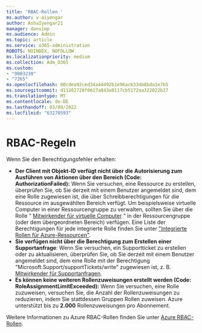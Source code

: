 ```yaml
---
title: 'RBAC-Rollen '
ms.author: v-aiyengar
author: AshaIyengar21
manager: dansimp
ms.audience: Admin
ms.topic: article
ms.service: o365-administration
ROBOTS: NOINDEX, NOFOLLOW
ms.localizationpriority: medium
ms.collection: Adm_O365
ms.custom:
- "9003230"
- "7265"
ms.openlocfilehash: 00cdea92ced34a44492b1e96ac6334b8bda1e7b5
ms.sourcegitcommit: d11262728f0617a843a0117cb5172aa322022b27
ms.translationtype: MT
ms.contentlocale: de-DE
ms.lasthandoff: 03/08/2022
ms.locfileid: "63270593"
---
```

# <a name="rbac-rules"></a>RBAC-Regeln

Wenn Sie den Berechtigungsfehler erhalten: 

- **Der Client mit Objekt-ID verfügt nicht über die Autorisierung zum Ausführen von Aktionen über den Bereich (Code: AuthorizationFailed):** Wenn Sie versuchen, eine Ressource zu erstellen, überprüfen Sie, ob Sie derzeit mit einem Benutzer angemeldet sind, dem eine Rolle zugewiesen ist, die über Schreibberechtigungen für die Ressource im ausgewählten Bereich verfügt. Um beispielsweise virtuelle Computer in einer Ressourcengruppe zu verwalten, sollten Sie über die Rolle " [Mitwirkender für virtuelle Computer](https://docs.microsoft.com/azure/role-based-access-control/built-in-roles?WT.mc_id=Portal-Microsoft_Azure_Support#virtual-machine-contributor) " in der Ressourcengruppe (oder dem übergeordneten Bereich) verfügen. Eine Liste der Berechtigungen für jede integrierte Rolle finden Sie unter ["Integrierte Rollen für Azure-Ressourcen"](https://docs.microsoft.com/azure/role-based-access-control/built-in-roles?WT.mc_id=Portal-Microsoft_Azure_Support).
- **Sie verfügen nicht über die Berechtigung zum Erstellen einer Supportanfrage**: Wenn Sie versuchen, ein Supportticket zu erstellen oder zu aktualisieren, überprüfen Sie, ob Sie derzeit mit einem Benutzer angemeldet sind, dem eine Rolle mit der Berechtigung "Microsoft.Support/supportTickets/write" zugewiesen ist, z. B. [Mitwirkender für Supportanfragen](https://docs.microsoft.com/azure/role-based-access-control/built-in-roles?WT.mc_id=Portal-Microsoft_Azure_Support#support-request-contributor).
- **Es können keine weiteren Rollenzuweisungen erstellt werden (Code: RoleAssignmentLimitExceeded):** Wenn Sie versuchen, eine Rolle zuzuweisen, versuchen Sie, die Anzahl der Rollenzuweisungen zu reduzieren, indem Sie stattdessen Gruppen Rollen zuweisen. Azure unterstützt bis zu **2.000** Rollenzuweisungen pro Abonnement.

Weitere Informationen zu Azure RBAC-Rollen finden Sie unter [Azure RBAC-Rollen](https://docs.microsoft.com/azure/role-based-access-control/role-assignments-portal?WT.mc_id=Portal-Microsoft_Azure_Support).
